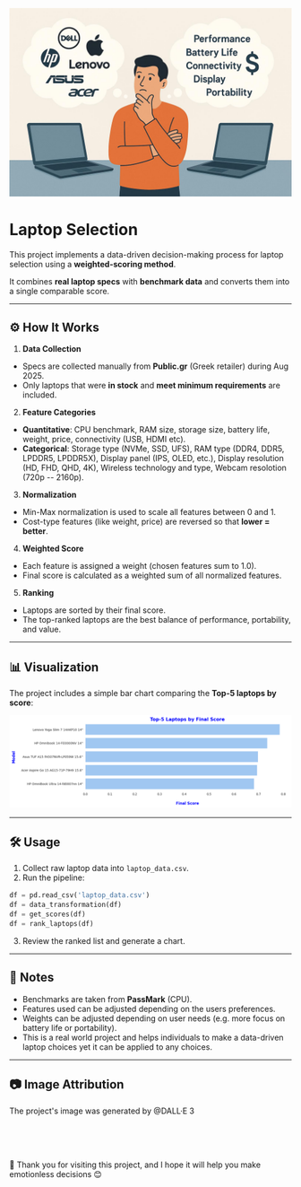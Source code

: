 ![project image](./images/choices.jpg)


# Laptop Selection


This project implements a data-driven decision-making process for laptop selection using a **weighted-scoring method**.


It combines **real laptop specs** with **benchmark data** and converts them into a single comparable score.


---


## ⚙️ How It Works


1. **Data Collection**
- Specs are collected manually from **Public.gr** (Greek retailer) during Aug 2025.
- Only laptops that were **in stock** and **meet minimum requirements** are included.


2. **Feature Categories**
- **Quantitative**: CPU benchmark, RAM size, storage size, battery life, weight, price, connectivity (USB, HDMI etc).
- **Categorical**: Storage type (NVMe, SSD, UFS), RAM type (DDR4, DDR5, LPDDR5, LPDDR5X), Display panel (IPS, OLED, etc.), Display resolution (HD, FHD, QHD, 4K), Wireless technology and type, Webcam resolotion (720p -- 2160p).


3. **Normalization**
- Min-Max normalization is used to scale all features between 0 and 1.
- Cost-type features (like weight, price) are reversed so that **lower = better**.


4. **Weighted Score**
- Each feature is assigned a weight (chosen features sum to 1.0).
- Final score is calculated as a weighted sum of all normalized features.


5. **Ranking**
- Laptops are sorted by their final score.
- The top-ranked laptops are the best balance of performance, portability, and value.


---


## 📊 Visualization


The project includes a simple bar chart comparing the **Top-5 laptops by score**:


![Top 10 Laptops](./images/top5_laptops.png)


---


## 🛠 Usage


1. Collect raw laptop data into `laptop_data.csv`.
2. Run the pipeline:
```python
df = pd.read_csv('laptop_data.csv')
df = data_transformation(df)
df = get_scores(df)
df = rank_laptops(df)
```
3. Review the ranked list and generate a chart.


---


## 📌 Notes
- Benchmarks are taken from **PassMark** (CPU).
- Features used can be adjusted depending on the users preferences.
- Weights can be adjusted depending on user needs (e.g. more focus on battery life or portability).
- This is a real world project and helps individuals to make a data-driven laptop choices yet it can be applied to any choices.


---


## 📷 Image Attribution
The project's image was generated by @DALL·E 3


<br><br><br>

&#x1F917; Thank you for visiting this project, and I hope it will help you make emotionless decisions &#128522;



